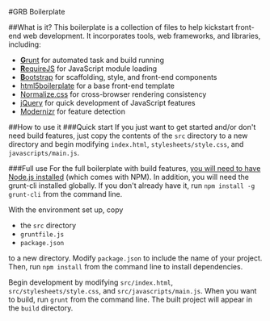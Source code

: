 #GRB Boilerplate

##What is it?
This boilerplate is a collection of files to help kickstart front-end web
development. It incorporates tools, web frameworks, and libraries, including:

- [**G**runt][1] for automated task and build running
- [**R**equireJS][2] for JavaScript module loading
- [**B**ootstrap][3] for scaffolding, style, and front-end components
- [html5boilerplate][4] for a base front-end template
- [Normalize.css][5] for cross-browser rendering consistency
- [jQuery][6] for quick development of JavaScript features
- [Modernizr][7] for feature detection

##How to use it
###Quick start
If you just want to get started and/or don't need build features, just copy
the contents of the `src` directory to a new directory and begin modifying
`index.html`, `stylesheets/style.css`, and `javascripts/main.js`.

###Full use
For the full boilerplate with build features, [you will need to have Node.js
installed][8] (which comes with NPM). In addition, you will need the grunt-cli
installed globally. If you don't already have it, run `npm install -g
grunt-cli` from the command line.

With the environment set up, copy

- the `src` directory
- `gruntfile.js`
- `package.json`

to a new directory. Modify `package.json` to include the name of your project.
Then, run `npm install` from the command line to install dependencies.

Begin development by modifying `src/index.html`, `src/stylesheets/style.css`,
and `src/javascripts/main.js`. When you want to build, run `grunt` from the
command line. The built project will appear in the `build` directory.

[1]: http://gruntjs.com
[2]: http://requirejs.org/
[3]: http://twitter.github.com/bootstrap/
[4]: http://html5boilerplate.com/
[5]: http://necolas.github.com/normalize.css/
[6]: http://jquery.com/
[7]: http://modernizr.com/
[8]: http://nodejs.org/download/